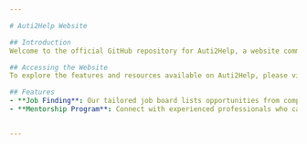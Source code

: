 ```yaml
---

# Auti2Help Website

## Introduction
Welcome to the official GitHub repository for Auti2Help, a website committed to empowering autistic individuals. Our mission is to facilitate job finding and provide mentorship opportunities to help autistic individuals excel in their careers.

## Accessing the Website
To explore the features and resources available on Auti2Help, please visit [Auti2Help Website](https://62920f60-b879-4609-8f6b-da28ce19ffcc-00-20fmsekt5wo7w.teams.replit.dev/index.html). Our platform is designed to be user-friendly and accessible, ensuring a positive experience for all users.

## Features
- **Job Finding**: Our tailored job board lists opportunities from companies that value diversity and inclusivity, specifically catering to the unique strengths of autistic individuals.
- **Mentorship Program**: Connect with experienced professionals who can provide guidance, support, and advice to help you navigate your career path.


---
```

